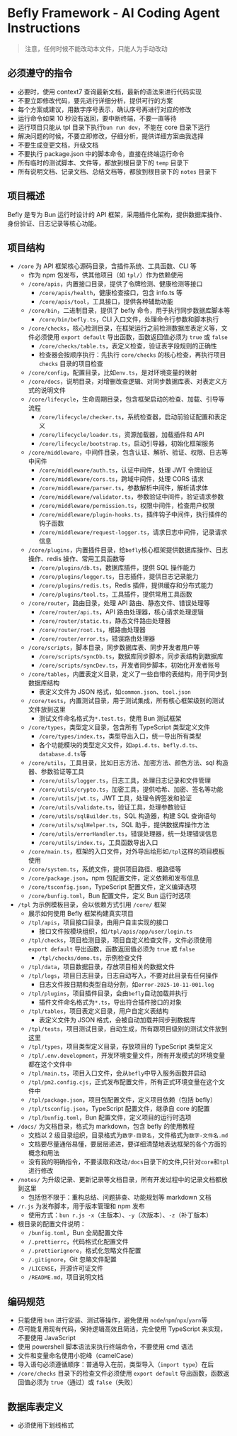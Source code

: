 # Befly Framework - AI Coding Agent Instructions

> 注意，任何时候不能改动本文件，只能人为手动改动

## 必须遵守的指令

-   必要时，使用 context7 查询最新文档，最新的语法来进行代码实现
-   不要立即修改代码，要先进行详细分析，提供可行的方案
-   每个方案或建议，用数字序号表示，确认序号再进行对应的修改
-   运行命令如果 10 秒没有返回，要中断终端，不要一直等待
-   运行项目只能从 tpl 目录下执行`bun run dev`，不能在 core 目录下运行
-   解决问题的时候，不要立即修改，仔细分析，提供详细方案由我选择
-   不要生成变更文档，升级文档
-   不要执行 package.json 中的脚本命令，直接在终端运行命令
-   所有临时的测试脚本、文件等，都放到根目录下的 `temp` 目录下
-   所有说明文档、记录文档、总结文档等，都放到根目录下的 `notes` 目录下

## 项目概述

Befly 是专为 Bun 运行时设计的 API 框架，采用插件化架构，提供数据库操作、身份验证、日志记录等核心功能。

## 项目结构

-   `/core` 为 API 框架核心源码目录，含插件系统、工具函数、CLI 等
    -   作为 npm 包发布，供其他项目（如 `tpl/`）作为依赖使用
    -   `/core/apis`，内置接口目录，提供了令牌检测、健康检测等接口
        -   `/core/apis/health`，健康检查接口，包含 info.ts 等
        -   `/core/apis/tool`，工具接口，提供各种辅助功能
    -   `/core/bin`，二进制目录，提供了 befly 命令，用于执行同步数据库脚本等
        -   `/core/bin/befly.ts`，CLI 入口文件，处理命令行参数和脚本执行
    -   `/core/checks`，核心检测目录，在框架运行之前检测数据库表定义等，文件必须使用 `export default` 导出函数，函数返回值必须为 `true` 或 `false`
        -   `/core/checks/table.ts`，表定义检查，验证表字段规则的正确性
        -   检查器会按顺序执行：先执行 `core/checks` 的核心检查，再执行项目 `checks` 目录的项目检查
    -   `/core/config`，配置目录，比如`env.ts`，是对环境变量的映射
    -   `/core/docs`，说明目录，对增删改查逻辑、对同步数据库表、对表定义方式的说明文件
    -   `/core/lifecycle`，生命周期目录，包含框架启动的检查、加载、引导等流程
        -   `/core/lifecycle/checker.ts`，系统检查器，启动前验证配置和表定义
        -   `/core/lifecycle/loader.ts`，资源加载器，加载插件和 API
        -   `/core/lifecycle/bootstrap.ts`，启动引导器，初始化框架服务
    -   `/core/middleware`，中间件目录，包含认证、解析、验证、权限、日志等中间件
        -   `/core/middleware/auth.ts`，认证中间件，处理 JWT 令牌验证
        -   `/core/middleware/cors.ts`，跨域中间件，处理 CORS 请求
        -   `/core/middleware/parser.ts`，参数解析中间件，解析请求体
        -   `/core/middleware/validator.ts`，参数验证中间件，验证请求参数
        -   `/core/middleware/permission.ts`，权限中间件，检查用户权限
        -   `/core/middleware/plugin-hooks.ts`，插件钩子中间件，执行插件的钩子函数
        -   `/core/middleware/request-logger.ts`，请求日志中间件，记录请求信息
    -   `/core/plugins`，内置插件目录，给`befly`核心框架提供数据库操作、日志操作、redis 操作、常用工具函数等
        -   `/core/plugins/db.ts`，数据库插件，提供 SQL 操作能力
        -   `/core/plugins/logger.ts`，日志插件，提供日志记录能力
        -   `/core/plugins/redis.ts`，Redis 插件，提供缓存和分布式能力
        -   `/core/plugins/tool.ts`，工具插件，提供常用工具函数
    -   `/core/router`，路由目录，处理 API 路由、静态文件、错误处理等
        -   `/core/router/api.ts`，API 路由处理器，核心请求处理逻辑
        -   `/core/router/static.ts`，静态文件路由处理器
        -   `/core/router/root.ts`，根路由处理器
        -   `/core/router/error.ts`，错误路由处理器
    -   `/core/scripts`，脚本目录，同步数据库表、同步开发者用户等
        -   `/core/scripts/syncDb.ts`，数据库同步脚本，同步表结构到数据库
        -   `/core/scripts/syncDev.ts`，开发者同步脚本，初始化开发者账号
    -   `/core/tables`，内置表定义目录，定义了一些自带的表结构，用于同步到数据库结构
        -   表定义文件为 JSON 格式，如`common.json`、`tool.json`
    -   `/core/tests`，内置测试目录，用于测试集成，所有核心框架级别的测试文件放到这里
        -   测试文件命名格式为`*.test.ts`，使用 Bun 测试框架
    -   `/core/types`，类型定义目录，包含所有 TypeScript 类型定义文件
        -   `/core/types/index.ts`，类型导出入口，统一导出所有类型
        -   各个功能模块的类型定义文件，如`api.d.ts`、`befly.d.ts`、`database.d.ts`等
    -   `/core/utils`，工具目录，比如日志方法、加密方法、颜色方法、sql 构造器、参数验证等工具
        -   `/core/utils/logger.ts`，日志工具，处理日志记录和文件管理
        -   `/core/utils/crypto.ts`，加密工具，提供哈希、加密、签名等功能
        -   `/core/utils/jwt.ts`，JWT 工具，处理令牌签发和验证
        -   `/core/utils/validate.ts`，验证工具，处理参数验证
        -   `/core/utils/sqlBuilder.ts`，SQL 构造器，构建 SQL 查询语句
        -   `/core/utils/sqlHelper.ts`，SQL 助手，提供数据库操作方法
        -   `/core/utils/errorHandler.ts`，错误处理器，统一处理错误信息
        -   `/core/utils/index.ts`，工具函数导出入口
    -   `/core/main.ts`，框架的入口文件，对外导出给形如`/tpl`这样的项目模板使用
    -   `/core/system.ts`，系统文件，提供项目路径、根路径等
    -   `/core/package.json`，npm 包配置文件，定义依赖和发布信息
    -   `/core/tsconfig.json`，TypeScript 配置文件，定义编译选项
    -   `/core/bunfig.toml`，Bun 配置文件，定义 Bun 运行时选项
-   `/tpl` 为示例模板目录，会以依赖方式引用 `/core/` 框架
    -   展示如何使用 Befly 框架构建真实项目
    -   `/tpl/apis`，项目接口目录，由用户自主实现的接口
        -   接口文件按模块组织，如`/tpl/apis/app/user/login.ts`
    -   `/tpl/checks`，项目检测目录，项目自定义检查文件，文件必须使用 `export default` 导出函数，函数返回值必须为 `true` 或 `false`
        -   `/tpl/checks/demo.ts`，示例检查文件
    -   `/tpl/data`，项目数据目录，存放项目相关的数据文件
    -   `/tpl/logs`，项目日志目录，日志自动写入，不要对此目录有任何操作
        -   日志文件按日期和类型自动分割，如`error-2025-10-11-001.log`
    -   `/tpl/plugins`，项目插件目录，会由`befly`自动加载并执行
        -   插件文件命名格式为`*.ts`，导出符合插件接口的对象
    -   `/tpl/tables`，项目表定义目录，用户自定义表结构
        -   表定义文件为 JSON 格式，会被自动加载并同步到数据库
    -   `/tpl/tests`，项目测试目录，自动生成，所有跟项目级别的测试文件放到这里
    -   `/tpl/types`，项目类型定义目录，存放项目的 TypeScript 类型定义
    -   `/tpl/.env.development`，开发环境变量文件，所有开发模式的环境变量都在这个文件中
    -   `/tpl/main.ts`，项目入口文件，会从`befly`中导入服务函数并启动
    -   `/tpl/pm2.config.cjs`，正式发布配置文件，所有正式环境变量在这个文件中
    -   `/tpl/package.json`，项目包配置文件，定义项目依赖（包括 befly）
    -   `/tpl/tsconfig.json`，TypeScript 配置文件，继承自 core 的配置
    -   `/tpl/bunfig.toml`，Bun 配置文件，定义项目的运行时选项
-   `/docs/` 为文档目录，格式为 markdown，包含 befly 的使用教程
    -   文档以 2 级目录组织，目录格式为`数字-目录名`，文件格式为`数字-文件名.md`
    -   文档要尽量通俗易懂，要层层递进，要详细清楚地表达框架的各个方面的概念和用法
    -   没有我的明确指令，不要读取和改动`/docs`目录下的文件,只针对`core`和`tpl`进行修改
-   `/notes/` 为升级记录、更新记录等文档目录，所有开发过程中的记录文档都放到这里
    -   包括但不限于：重构总结、问题排查、功能规划等 markdown 文档
-   `/r.js` 为发布脚本，用于版本管理和 npm 发布
    -   使用方式：`bun r.js -x`（主版本）、`-y`（次版本）、`-z`（补丁版本）
-   根目录的配置文件说明：
    -   `/bunfig.toml`，Bun 全局配置文件
    -   `/.prettierrc`，代码格式化配置文件
    -   `/.prettierignore`，格式化忽略文件配置
    -   `/.gitignore`，Git 忽略文件配置
    -   `/LICENSE`，开源许可证文件
    -   `/README.md`，项目说明文档

## 编码规范

-   只能使用 `bun` 进行安装、测试等操作，避免使用 `node`/`npm`/`npx`/`yarn`等
-   尽可能复用现有代码，保持逻辑高效且简洁，完全使用 TypeScript 来实现，不要使用 JavaScript
-   使用 powershell 脚本语法来执行终端命令，不要使用 cmd 语法
-   文件和变量命名使用小驼峰（camelCase）
-   导入语句必须遵循顺序：普通导入在前，类型导入（`import type`）在后
-   `/core/checks` 目录下的检查文件必须使用 `export default` 导出函数，函数返回值必须为 `true`（通过）或 `false`（失败）

## 数据库表定义

-   必须使用下划线格式
